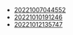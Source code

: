 - [20221007044552](/zet/20221007044552/README.md)
- [20221010191246](/zet/20221010191246/README.md)
- [20221012135747](/zet/20221012135747/README.md)
